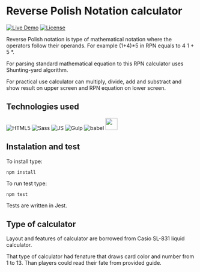 Reverse Polish Notation calculator
============
[![Live Demo](https://img.shields.io/badge/demo-online-green.svg)](https://piotrbartnik.github.io/RPNcalculator/)
[![License](https://img.shields.io/badge/license-MIT-blue.svg)](https://opensource.org/licenses/MIT)

Reverse Polish notation is type of mathematical notation where the operators follow their operands. 
For example (1+4)*5 in RPN equals to 4 1 + 5 *.

For parsing standard mathematical equation to this RPN calculator uses Shunting-yard algorithm.

For practical use calculator can multiply, divide, add and substract and show result on upper screen and RPN equation on lower screen.

## Technologies used

 ![HTML5](https://icongr.am/devicon/html5-original-wordmark.svg)
 ![Sass](https://icongr.am/devicon/sass-original.svg)
 ![JS](https://icongr.am/devicon/javascript-original.svg)
 ![Gulp](https://icongr.am/devicon/gulp-plain.svg)
 ![babel](https://icongr.am/devicon/babel-original.svg)
 <img src="https://cdn-images-1.medium.com/max/1600/1*3whjFY1CJUag-a3abRqyQA.png" width='32'>

## Instalation and test

To install type:

  ```
  npm install
  ```

To run test type:

  ```
  npm test
  ```

Tests are written in Jest. 

## Type of calculator

Layout and features of calculator are borrowed from Casio SL-831 liquid calculator.

That type of calculator had fenature that draws card color and number from 1 to 13. Than players could read their fate from provided guide.